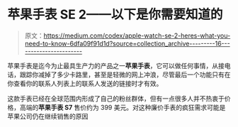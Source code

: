 # 苹果手表 SE 2——以下是你需要知道的

> 原文：<https://medium.com/codex/apple-watch-se-2-heres-what-you-need-to-know-6dfa09f91d1d?source=collection_archive---------16----------------------->

苹果手表是迄今为止最具生产力的产品之一**苹果手表**，它可以做任何事情，从接电话，跟踪你减掉了多少卡路里，甚至是轻微的网上冲浪，尽管最后一个功能只有在你查看你的联系人列表上的联系人发送的链接时才有效。

这款手表已经在全球范围内形成了自己的粉丝群体，但有一点很多人并不热衷于价格，高端的**苹果手表 S7** 售价约为 399 美元。对这种廉价手表的疯狂需求可能是苹果公司仍在继续销售的原因